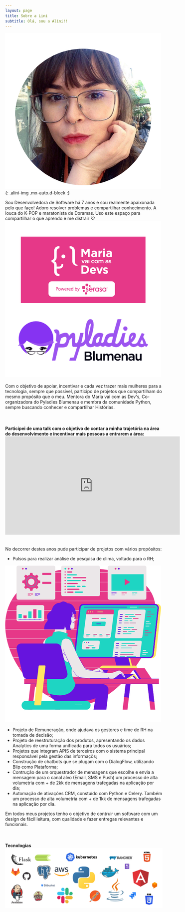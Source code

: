 ```yaml
---
layout: page
title: Sobre a Lini
subtitle: Olá, sou a Alini!!
---
```

![fotodaalini](/assets/posts/about/alini.png){: .alini-img .mx-auto.d-block :}

<div class="presentation">
    Sou Desenvolvedora de Software há 7 anos e sou realmente apaixonada pelo que faço! Adoro resolver problemas e compartilhar conhecimento.
    A louca do K-POP e maratonista de Doramas. Uso este espaço para compartilhar o que aprendo e me distrair ♡
    <br>
    <img src="/assets/posts/about/programs.png" alt="Alini Programs" class="post-http-small-image">
    <br>
    <br>
    Com o objetivo de apoiar, incentivar e cada vez trazer mais mulheres para a tecnologia, sempre que possível, participo de projetos que compartilham do mesmo propósito que o meu.
    Mentora do Maria vai com as Dev's, Co-organizadora do Pyladies Blumenau e membra da comunidade Python, sempre buscando conhecer e compartilhar Histórias.
    <br>
    <br>
    <br>
    <br>
    <b>Participei de uma talk com o objetivo de contar a minha trajetória na área do desenvolvimento e incentivar mais pessoas a entrarem a área:</b>
    <div class="video-content">
            <iframe width="560" height="315"
            src="https://www.youtube.com/embed/RhIj1Js6v7s?start=2367&end=2993" 
            frameborder="0" 
            allow="accelerometer; autoplay; encrypted-media; gyroscope; picture-in-picture" 
            allowfullscreen></iframe>
    </div>
    <br>
    <br>
    No decorrer destes anos pude participar de projetos com vários propósitos:
    <ul>
        <li>Pulsos para realizar análise de pesquisa de clima, voltado para o RH;</li>
    </ul>
    <img src="/assets/posts/about/girl.png" alt="Alini Programs" class="post-http-small-image">
    <ul>
        <li> Projeto de Remuneração, onde ajudava os gestores e time de RH na tomada de decisão;</li>
        <li>Projeto de reestruturação dos produtos, apresentando os dados Analytics de uma forma unificada para todos os usuários;</li>
        <li> Projetos que integram APIS de terceiros com o sistema principal responsável pela gestão das informaçõs;</li>
        <li> Construção de chatbots que se plugam com o DialogFlow, utilizando Blip como Plataforma;</li>
        <li> Contrução de um orquestrador de mensagens que escolhe e envia a mensagem para o canal alvo (Email, SMS e Push) um processo de alta volumetria com + de 2kk de mensagens trafegadas na aplicação por dia;</li>
        <li> Automação de ativações CRM, constuído com Python e Celery. Também um processo de alta volumetria com + de 1kk de mensagens trafegadas na aplicação por dia.</li>
    </ul>
    Em todos meus projetos tenho o objetivo de contruir um software com um design de fácil leitura, com qualidade e fazer entregas relevantes e funcionais.
    <br>
    <br>
    <br>
    <br>
    <div id="outer">
        <div id="inner">
            <b>Tecnologias</b>
            <img src="/assets/posts/about/skills.png" alt="Alini Programs" class="about-full-img">
        </div>
    </div>



